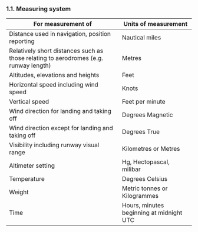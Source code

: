 ### 1.1. Measuring system

| For measurement of                                           | Units of measurement                     |
| ------------------------------------------------------------ | ---------------------------------------- |
| Distance used in navigation, position reporting              | Nautical miles                           |
| Relatively short distances such as those relating to aerodromes (e.g. runway length) | Metres                                   |
| Altitudes, elevations and heights                            | Feet                                     |
| Horizontal speed including wind speed                        | Knots                                    |
| Vertical speed                                               | Feet per minute                          |
| Wind direction for landing and taking off                    | Degrees Magnetic                         |
| Wind direction except for landing and taking off             | Degrees True                             |
| Visibility including runway visual range                     | Kilometres or Metres                     |
| Altimeter setting                                            | Hg, Hectopascal, milibar                 |
| Temperature                                                  | Degrees Celsius                          |
| Weight                                                       | Metric tonnes or Kilogrammes             |
| Time                                                         | Hours, minutes beginning at midnight UTC |
